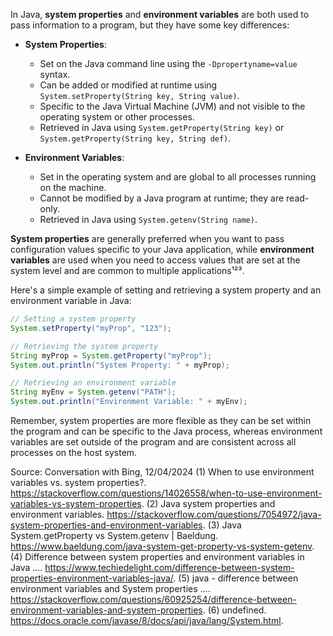 In Java, **system properties** and **environment variables** are both used to pass information to a program, but they have some key differences:

- **System Properties**:
  - Set on the Java command line using the `-Dpropertyname=value` syntax.
  - Can be added or modified at runtime using `System.setProperty(String key, String value)`.
  - Specific to the Java Virtual Machine (JVM) and not visible to the operating system or other processes.
  - Retrieved in Java using `System.getProperty(String key)` or `System.getProperty(String key, String def)`.

- **Environment Variables**:
  - Set in the operating system and are global to all processes running on the machine.
  - Cannot be modified by a Java program at runtime; they are read-only.
  - Retrieved in Java using `System.getenv(String name)`.

**System properties** are generally preferred when you want to pass configuration values specific to your Java application, while **environment variables** are used when you need to access values that are set at the system level and are common to multiple applications¹²³.

Here's a simple example of setting and retrieving a system property and an environment variable in Java:

```java
// Setting a system property
System.setProperty("myProp", "123");

// Retrieving the system property
String myProp = System.getProperty("myProp");
System.out.println("System Property: " + myProp);

// Retrieving an environment variable
String myEnv = System.getenv("PATH");
System.out.println("Environment Variable: " + myEnv);
```

Remember, system properties are more flexible as they can be set within the program and can be specific to the Java process, whereas environment variables are set outside of the program and are consistent across all processes on the host system.

Source: Conversation with Bing, 12/04/2024
(1) When to use environment variables vs. system properties?. https://stackoverflow.com/questions/14026558/when-to-use-environment-variables-vs-system-properties.
(2) Java system properties and environment variables. https://stackoverflow.com/questions/7054972/java-system-properties-and-environment-variables.
(3) Java System.getProperty vs System.getenv | Baeldung. https://www.baeldung.com/java-system-get-property-vs-system-getenv.
(4) Difference between system properties and environment variables in Java .... https://www.techiedelight.com/difference-between-system-properties-environment-variables-java/.
(5) java - difference between environment variables and System properties .... https://stackoverflow.com/questions/60925254/difference-between-environment-variables-and-system-properties.
(6) undefined. https://docs.oracle.com/javase/8/docs/api/java/lang/System.html.